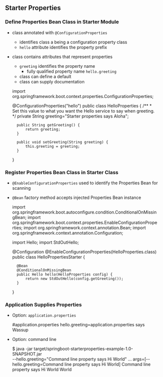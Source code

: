 ## Starter Properties

### Define Properties Bean Class in Starter Module

* class annotated with `@ConfigurationProperties`
    * identifies class a being a configuration property class
    * `hello` attribute identifies the property prefix 
* class contains attributes that represent properties    
    * `greeting` identifies the property name
        * fully qualified property name `hello.greeting`
    * class can define a default
    * class can supply documentation


    import org.springframework.boot.context.properties.ConfigurationProperties;
    
    @ConfigurationProperties("hello")
    public class HelloProperties {
        /**
         * Set this value to what you want the Hello service to say when greeting.
         */
        private String greeting="Starter properties says Aloha";
    
        public String getGreeting() {
            return greeting;
        }
    
        public void setGreeting(String greeting) {
            this.greeting = greeting;
        }
    }

### Register Properties Bean Class in Starter Class
* `@EnableConfigurationProperties` used to identify the Properties Bean for scanning
* `@Bean` factory method accepts injected Properties Bean instance


    import org.springframework.boot.autoconfigure.condition.ConditionalOnMissingBean;
    import org.springframework.boot.context.properties.EnableConfigurationProperties;
    import org.springframework.context.annotation.Bean;
    import org.springframework.context.annotation.Configuration;
    
    import Hello;
    import StdOutHello;
    
    @Configuration
    @EnableConfigurationProperties(HelloProperties.class)
    public class HelloPropertiesStarter {
    
        @Bean
        @ConditionalOnMissingBean
        public Hello hello(HelloProperties config) {
            return new StdOutHello(config.getGreeting());
        }
    }


### Application Supplies Properties

* Option: `application.properties`


    #application.properties
    hello.greeting=application.properties says Wassup 
    
* Option: command line


    $ java -jar target/springboot-starterproperties-example-1.0-SNAPSHOT.jar \
        --hello.greeting="Command line property says Hi World"
    ...
    args=[--hello.greeting=Command line property says Hi World]
    Command line property says Hi World World

    
    

